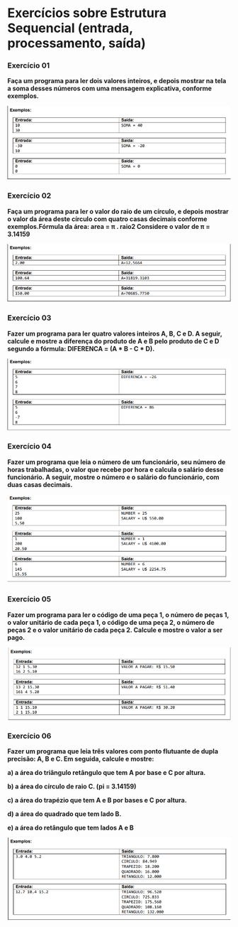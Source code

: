 # Exercícios sobre Estrutura Sequencial (entrada, processamento, saída)

### Exercício 01

**Faça um programa para ler dois valores inteiros, e depois mostrar na tela a soma desses números com uma mensagem explicativa, conforme exemplos.**

![Example](../imagens/ex_entrada1.png)

### Exercício 02

**Faça um programa para ler o valor do raio de um círculo, e depois mostrar o valor da área deste círculo com quatro  casas decimais conforme exemplos.Fórmula da área: area = π . raio2 Considere o valor de π = 3.14159**

![Example](../imagens/ex_entrada2.png)

### Exercício 03

**Fazer um programa para ler quatro valores inteiros A, B, C e D. A seguir, calcule e mostre a diferença do produto de A e B pelo produto de C e D segundo a fórmula: DIFERENCA = (A * B - C * D).**

![Example](../imagens/ex_entrada3.png)

### Exercício 04

**Fazer um programa que leia o número de um funcionário, seu número de horas trabalhadas, o valor que recebe por hora e calcula o salário desse funcionário. A seguir, mostre o número e o salário do funcionário, com duas casas decimais.**

![Example](../imagens/ex_entrada4.png)

### Exercício 05

**Fazer um programa para ler o código de uma peça 1, o número de peças 1, o valor unitário de cada peça 1, o código de uma peça 2, o número de peças 2 e o valor unitário de cada peça 2. Calcule e mostre o valor a ser pago.**

![Example](../imagens/ex_entrada5.png)

### Exercício 06

**Fazer um programa que leia três valores com ponto flutuante de dupla precisão: A, B e C. Em seguida, calcule e mostre:** 

**a) a área do triângulo retângulo que tem A por base e C por altura.** 

**b) a área do círculo de raio C. (pi = 3.14159)** 

**c) a área do trapézio que tem A e B por bases e C por altura.** 

**d) a área do quadrado que tem lado B.** 

**e) a área do retângulo que tem lados A e B**

![Example](../imagens/ex_entrada6.png)


